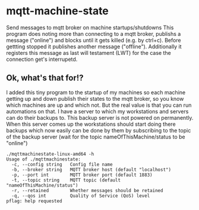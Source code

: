 # mqtt-machine-state

Send messages to mqtt broker on machine startups/shutdowns
This program does noting more than connecting to a mqtt broker, publishs a message ("online") and blocks until it gets killed (e.g. by ctrl+c). 
Before gettting stopped it publishes another message ("offline"). Additionally it registers this message as last will testament (LWT) for the case the connection get's interrupetd. 

## Ok, what's that for!?

I added this tiny program to the startup of my machines so each machine getting up and down publish their states to the mqtt broker, so you know which machines are up and which not. But the real value is that you can run automations on that. I have a server to which my workstations and servers can do their backups to. This backup server is not powered on permanently. When this server comes up the workstations should start doing there backups which now easily can be done by them by subscribing to the topic of the backup server (wait for the topic nameOfThisMachine/status to be "online")

```
./mqttmachinestate-linux-amd64 -h
Usage of ./mqttmachinestate:
  -c, --config string   Config file name
  -b, --broker string   MQTT broker host (default "localhost")
  -p, --port int        MQTT broker port (default 1883)
  -t, --topic string    MQTT topic (default "nameOfThisMachine/status")
  -r, --retained        Whether messages should be retained
  -q, --qos int         Quality of Service (QoS) level
pflag: help requested
```
